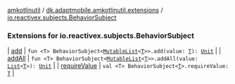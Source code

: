 [amkotlinutil](../../index.md) / [dk.adaptmobile.amkotlinutil.extensions](../index.md) / [io.reactivex.subjects.BehaviorSubject](index.md)

### Extensions for io.reactivex.subjects.BehaviorSubject

| [add](add.md) | `fun <T> BehaviorSubject<`[`MutableList`](https://kotlinlang.org/api/latest/jvm/stdlib/kotlin.collections/-mutable-list/index.html)`<`[`T`](add.md#T)`>>.add(value: `[`T`](add.md#T)`): `[`Unit`](https://kotlinlang.org/api/latest/jvm/stdlib/kotlin/-unit/index.html) |
| [addAll](add-all.md) | `fun <T> BehaviorSubject<`[`MutableList`](https://kotlinlang.org/api/latest/jvm/stdlib/kotlin.collections/-mutable-list/index.html)`<`[`T`](add-all.md#T)`>>.addAll(value: `[`List`](https://kotlinlang.org/api/latest/jvm/stdlib/kotlin.collections/-list/index.html)`<`[`T`](add-all.md#T)`>): `[`Unit`](https://kotlinlang.org/api/latest/jvm/stdlib/kotlin/-unit/index.html) |
| [requireValue](require-value.md) | `val <T> BehaviorSubject<`[`T`](require-value.md#T)`>.requireValue: `[`T`](require-value.md#T) |

